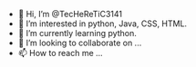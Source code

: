 - 👋 Hi, I’m @TecHeReTiC3141
- 👀 I’m interested in python, Java, CSS, HTML.
- 🌱 I’m currently learning python.
- 💞️ I’m looking to collaborate on ...
- 📫 How to reach me ...

<!---
TecHeReTiC3141/TecHeReTiC3141 is a ✨ special ✨ repository because its `README.md` (this file) appears on your GitHub profile.
You can click the Preview link to take a look at your changes.
--->
